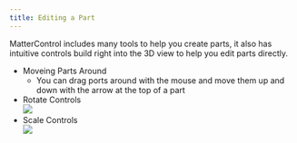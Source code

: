 ```yaml
---
title: Editing a Part
---
```

MatterControl includes many tools to help you create parts, it also has intuitive controls build right into the 3D view to help you edit parts directly.

- Moveing Parts Around
  - You can drag ports around with the mouse and move them up and down with the arrow at the top of a part
- Rotate Controls  
  ![](https://www.matterhackers.com/r/1oH3i1)
 - Scale Controls  
  ![](https://www.matterhackers.com/r/yNqiNT)
